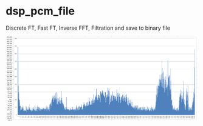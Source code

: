 # dsp_pcm_file
 Discrete FT, Fast FT, Inverse FFT, Filtration and save to binary file

![](https://github.com/weider938/dsp_pcm_file/blob/master/spectrum.PNG)
